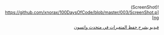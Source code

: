 <div dir=rtl markdown=1>

!(ScreenShot)[https://github.com/xnorax/100DaysOfCode/blob/master/003/ScreenShot.png]

[فيديو يشرح حفظ المتغيرات في متحدث واتسون](https://www.youtube.com/watch?v=mrHgLCNraf8)
</div>